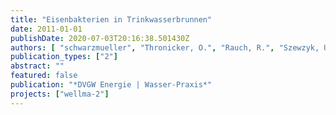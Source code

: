 ```yaml
---
title: "Eisenbakterien in Trinkwasserbrunnen"
date: 2011-01-01
publishDate: 2020-07-03T20:16:38.501430Z
authors: [ "schwarzmueller", "Thronicker, O.", "Rauch, R.", "Szewzyk, U.", "Maiwald, U.", "Menz, C.", "Taute, T.", "Pekdeger, A.", "Dlubek, H." ]
publication_types: ["2"]
abstract: ""
featured: false
publication: "*DVGW Energie | Wasser-Praxis*"
projects: ["wellma-2"]
---
```


